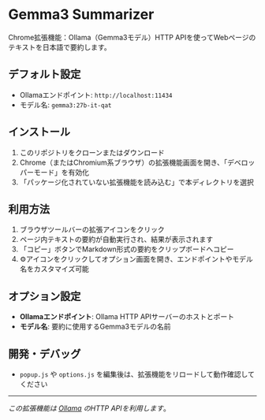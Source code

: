 # Gemma3 Summarizer

Chrome拡張機能：Ollama（Gemma3モデル）HTTP APIを使ってWebページのテキストを日本語で要約します。

## デフォルト設定
- Ollamaエンドポイント: `http://localhost:11434`
- モデル名: `gemma3:27b-it-qat`

## インストール
1. このリポジトリをクローンまたはダウンロード
2. Chrome（またはChromium系ブラウザ）の拡張機能画面を開き、「デベロッパーモード」を有効化
3. 「パッケージ化されていない拡張機能を読み込む」で本ディレクトリを選択

## 利用方法
1. ブラウザツールバーの拡張アイコンをクリック
2. ページ内テキストの要約が自動実行され、結果が表示されます
3. 「コピー」ボタンでMarkdown形式の要約をクリップボードへコピー
4. ⚙️アイコンをクリックしてオプション画面を開き、エンドポイントやモデル名をカスタマイズ可能

## オプション設定
- **Ollamaエンドポイント**: Ollama HTTP APIサーバーのホストとポート
- **モデル名**: 要約に使用するGemma3モデルの名前

## 開発・デバッグ
- `popup.js` や `options.js` を編集後は、拡張機能をリロードして動作確認してください

---
_この拡張機能は [Ollama](https://ollama.com/) のHTTP APIを利用します_。